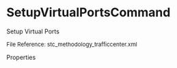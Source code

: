 # SetupVirtualPortsCommand

Setup Virtual  Ports

<font size="2">File Reference: stc_methodology_trafficcenter.xml</font>

<text>Properties</text>

